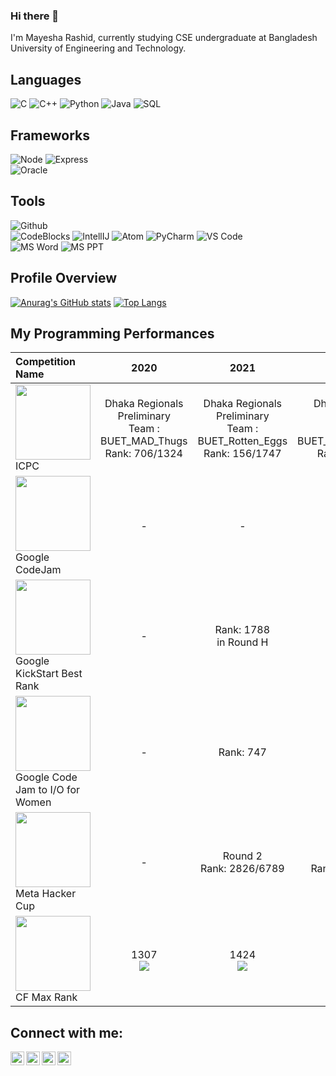 ### Hi there 👋

I'm Mayesha Rashid, currently studying CSE undergraduate at Bangladesh University of Engineering and Technology.

## Languages

![C](https://img.shields.io/badge/-C-000000?style=flat&logo=c)
![C++](https://img.shields.io/badge/-C++-000000?style=flat&logo=c%2B%2B)
![Python](https://img.shields.io/badge/-Python-000000?style=flat&logo=python)
![Java](https://img.shields.io/badge/-Java-000000?style=flat&logo=java)
![SQL](https://img.shields.io/badge/-SQL-000000?style=flat&logo=mysql)

## Frameworks
![Node](https://img.shields.io/badge/-Node-000000?style=flat&logo=node.js)
![Express](https://img.shields.io/badge/express.js-%23404d59?style=flat&logo=express) 
</br>
![Oracle](https://img.shields.io/badge/-Oracle-000000?style=flat&logo=oracle)

## Tools

![Github](https://img.shields.io/badge/-Github-000000?style=flat&logo=github)<br />
![CodeBlocks](https://img.shields.io/badge/-CodeBlocks-000000?style=flat&logo=codeblocks)
![IntellIJ](https://img.shields.io/badge/-IntellIJ%20IDEA-000000?style=flat&logo=intellij%20idea)
![Atom](https://img.shields.io/badge/-Atom-000000?style=flat&logo=atom)
![PyCharm](https://img.shields.io/badge/-PyCharm-000000?style=flat&logo=pycharm)
![VS Code](https://img.shields.io/badge/-VS%20Code-000000?style=flat&logo=visualstudiocode)<br />
![MS Word](https://img.shields.io/badge/-MS%20Word-000000?style=flat&logo=microsoft%20word) 
![MS PPT](https://img.shields.io/badge/-MS%20Powerpoint-000000?style=flat&logo=microsoft%20powerpoint)

## Profile Overview

[![Anurag's GitHub stats](https://github-readme-stats.vercel.app/api?username=mrashid5919&count_private=true&show_icons=true&theme=midnight-purple)](https://github.com/anuraghazra/github-readme-stats)
[![Top Langs](https://github-readme-stats.vercel.app/api/top-langs/?username=mrashid5919&langs_count=10&hide=EJS,TeX,CSS,Shell,Gnuplot&layout=compact&theme=midnight-purple)](https://github.com/anuraghazra/github-readme-stats)

## My Programming Performances

| Competition Name|2020|2021| 2022 | 2023 |
| :----------------------------------------------------------------------------------------------------------------------------------------------------- | :-------------------------------------------------------------------------------------------: | :----------------------------------------------------------------------------: | :--: | :--: |
| <img width="120px" src="https://www.hmc.edu/about-hmc/wp-content/uploads/sites/2/2019/01/icpc19.png" /> <br /> ICPC | Dhaka Regionals Preliminary <br /> Team : BUET_MAD_Thugs <br /> Rank: 706/1324  | Dhaka Regionals Preliminary <br /> Team : BUET_Rotten_Eggs <br /> Rank: 156/1747 |  Dhaka Regionals Preliminary <br /> Team : BUET_cgO_nai_cpO_nai <br /> Rank: 67/1648  |  Dhaka Regionals Preliminary <br /> Team : BUET_NewStorm <br /> Rank: 102/2481 |
| <img width="120px" src="https://miro.medium.com/max/700/1*h_woVX1QKCNabHosdeBIRg.png" /> <br />  Google CodeJam | - | - | Round 1 <br /> Rank: 3995 | - |
| <img width="120px" src="https://lh3.googleusercontent.com/proxy/LZuJ0WzZcX1Ya1zMX9D5EM5pDKDRW9p_uL9ur9TcpllL-YK2aPMpColVpz-QlAyQ9BoZOx76YfeuylyIDzSYdwqBw4w_xPjmXmOzq9E39J64P_TtADaeuZoDZzFE9xHZ9guw_ImnLmQhSGbab_u3W4nXK6tpYe2Xh6EmQ2zqUTXVryIZiJmCSuwmOkXnnjSZBGMGgURV" /> <br />Google KickStart Best Rank |  -  | Rank: 1788 <br/> in Round H  | Rank: 1476 <br/> in Round F | Rank: 2105 <br/> in Farewell Round A |
| <img width="120px" src="https://lh5.googleusercontent.com/QBCvB6fytcv69bBk06xwpU37QYoOe8fBbp50RQTKJY9U-IZJFedd_sj8EVxhWnxyPelanylpGHO1pwsbYMFzxWenqzaBtvSVmBham69z4LWu6xpILANQk-mvpC-SPrJNKsC-7dvUzw" /> <br />Google Code Jam to I/O for Women |  -  | Rank: 747 | Rank: 324 |  -   | 
| <img width="120px" src="https://upload.wikimedia.org/wikipedia/commons/9/97/Facebook_Hacker_Cup.png" /> <br />Meta Hacker Cup |  -  | Round 2 <br /> Rank: 2826/6789 | Round 2 <br /> Rank: 2870/5047 | Round 2 <br /> Rank: 3266/6193 |
| <img width="120px" src="https://encrypted-tbn0.gstatic.com/images?q=tbn:ANd9GcR2DoufguaX-CBfO4_O07P6E_t9jSd-1uNDqm8sbk0JjQnG8unILMPY9ZnfigoXohiF8A&usqp=CAU" /> <br />CF Max Rank|  1307 <br /> ![](https://img.shields.io/badge/-Pupil-brightgreen?style=flat)  |  1424 <br /> ![](https://img.shields.io/badge/-Specialist-cyan?style=flat)   |  1551 <br /> ![](https://img.shields.io/badge/-Specialist-cyan?style=flat)   |  -   |

## Connect with me:

[<img align="left" alt="Mayesha Rashid" width="22px" src="https://cdn.jsdelivr.net/npm/simple-icons@v3/icons/github.svg" />][website]
[<img align="left" alt="Mayesha Rashid | LinkedIn" width="22px" src="https://cdn.jsdelivr.net/npm/simple-icons@v3/icons/linkedin.svg" />][linkedin]
[<img align="left" alt="Mayesha Rashid | Youtube" width="22px" src="https://cdn.jsdelivr.net/npm/simple-icons@v3/icons/youtube.svg" />][youtube]
[<img align="left" alt="Mayesha Rashid | Codeforces" width="22px" src="https://cdn.jsdelivr.net/npm/simple-icons@v3/icons/codeforces.svg" />][codeforces]

[website]: https://www.stopstalk.com/user/profile/mrashid_5919
[youtube]: https://www.youtube.com/channel/UCJf7gqkFDqzYsMufdnh3I8g
[codeforces]: https://codeforces.com/profile/rashidmayesha
[linkedin]: https://www.linkedin.com/in/mayesha-rashid-9aa2171ab/
